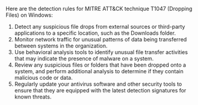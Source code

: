 Here are the detection rules for MITRE ATT&CK technique T1047 (Dropping Files) on Windows:
1. Detect any suspicious file drops from external sources or third-party applications to a specific location, such as the Downloads folder.
2. Monitor network traffic for unusual patterns of data being transferred between systems in the organization.
3. Use behavioral analysis tools to identify unusual file transfer activities that may indicate the presence of malware on a system.
4. Review any suspicious files or folders that have been dropped onto a system, and perform additional analysis to determine if they contain malicious code or data.
5. Regularly update your antivirus software and other security tools to ensure that they are equipped with the latest detection signatures for known threats.